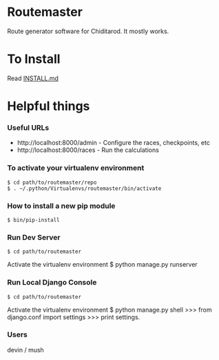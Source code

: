 
# Routemaster
Route generator software for Chiditarod.
It mostly works.


# To Install
Read [INSTALL.md](https://bitbucket.org/ometa/routemaster/src/tip/INSTALL.md)



# Helpful things
### Useful URLs
- http://localhost:8000/admin     - Configure the races, checkpoints, etc
- http://localhost:8000/races     - Run the calculations

### To activate your virtualenv environment

    $ cd path/to/routemaster/repo
    $ . ~/.python/Virtualenvs/routemaster/bin/activate 

### How to install a new pip module

    $ bin/pip-install

### Run Dev Server

    $ cd path/to/routemaster
Activate the virtualenv environment
    $ python manage.py runserver

### Run Local Django Console

    $ cd path/to/routemaster
Activate the virtualenv environment
    $ python manage.py shell
    >>> from django.conf import settings
    >>> print settings.<tab>

### Users
devin / mush




